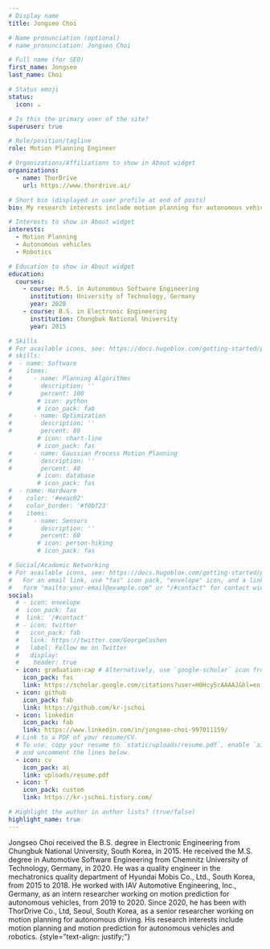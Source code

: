 ```yaml
---
# Display name
title: Jongseo Choi

# Name pronunciation (optional)
# name_pronunciation: Jongseo Choi

# Full name (for SEO)
first_name: Jongseo
last_name: Choi

# Status emoji
status:
  icon: ☕️

# Is this the primary user of the site?
superuser: true

# Role/position/tagline
role: Motion Planning Engineer

# Organizations/Affiliations to show in About widget
organizations:
  - name: ThorDrive
    url: https://www.thordrive.ai/

# Short bio (displayed in user profile at end of posts)
bio: My research interests include motion planning for autonomous vehicles and robotics.

# Interests to show in About widget
interests:
  - Motion Planning
  - Autonomous vehicles
  - Robotics

# Education to show in About widget
education:
  courses:
    - course: M.S. in Autonomous Software Engineering
      institution: University of Technology, Germany
      year: 2020
    - course: B.S. in Electronic Engineering
      institution: Chungbuk National University
      year: 2015

# Skills
# For available icons, see: https://docs.hugoblox.com/getting-started/page-builder/#icons
# skills:
#  - name: Software
#    items:
#      - name: Planning Algorithms
#        description: ''
#        percent: 100
        # icon: python
        # icon_pack: fab
#      - name: Optimization
#        description: ''
#        percent: 80
        # icon: chart-line
        # icon_pack: fas
#      - name: Gaussian Process Motion Planning
#        description: ''
#        percent: 40
        # icon: database
        # icon_pack: fas
#  - name: Hardware
#    color: '#eeac02'
#    color_border: '#f0bf23'
#    items:
#      - name: Sensors
#        description: ''
#        percent: 60
        # icon: person-hiking
        # icon_pack: fas

# Social/Academic Networking
# For available icons, see: https://docs.hugoblox.com/getting-started/page-builder/#icons
#   For an email link, use "fas" icon pack, "envelope" icon, and a link in the
#   form "mailto:your-email@example.com" or "/#contact" for contact widget.
social:
  # - icon: envelope
  #  icon_pack: fas
  #  link: '/#contact'
  # - icon: twitter
  #   icon_pack: fab
  #   link: https://twitter.com/GeorgeCushen
  #   label: Follow me on Twitter
  #   display:
  #    header: true 
  - icon: graduation-cap # Alternatively, use `google-scholar` icon from `ai` icon pack
    icon_pack: fas
    link: https://scholar.google.com/citations?user=H0Hcy5cAAAAJ&hl=en
  - icon: github
    icon_pack: fab
    link: https://github.com/kr-jschoi
  - icon: linkedin
    icon_pack: fab
    link: https://www.linkedin.com/in/jongseo-choi-997011159/
  # Link to a PDF of your resume/CV.
  # To use: copy your resume to `static/uploads/resume.pdf`, enable `ai` icons in `params.yaml`,
  # and uncomment the lines below.
  - icon: cv
    icon_pack: ai
    link: uploads/resume.pdf
  - icon: T
    icon_pack: custom
    link: https://kr-jschoi.tistory.com/

# Highlight the author in author lists? (true/false)
highlight_name: true
---
```


Jongseo Choi received the B.S. degree in Electronic Engineering from Chungbuk National University, South Korea, in 2015. He received the M.S. degree in Automotive Software Engineering from Chemnitz University of Technology, Germany, in 2020. He was  a quality engineer in the mechatronics quality department of Hyundai Mobis Co., Ltd., South Korea,  from 2015 to 2018. He worked with IAV Automotive Engineering, Inc., Germany, as an intern researcher  working on motion prediction for autonomous vehicles, from 2019 to 2020. Since 2020, he has been  with ThorDrive Co., Ltd, Seoul, South Korea, as a senior researcher working on motion planning for autonomous driving. His research interests include motion planning and motion prediction for autonomous vehicles and robotics.
{style="text-align: justify;"}

